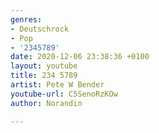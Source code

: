 ```yaml
---
genres:
- Deutschrock
- Pop
- '2345789'
date: 2020-12-06 23:38:36 +0100
layout: youtube
title: 234 5789
artist: Pete W Bender
youtube-url: C5SenoRzKOw
author: Norandin

---
```

